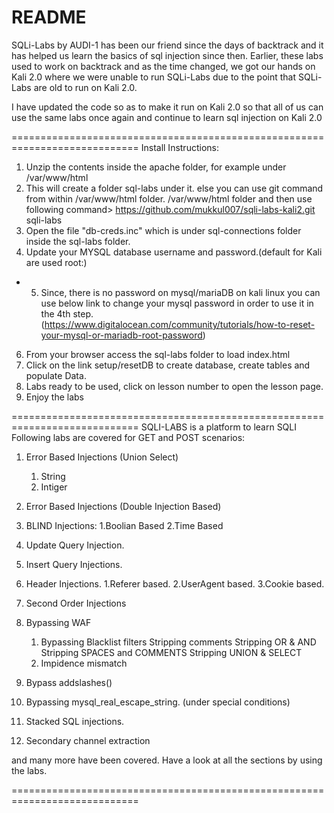 README
================
SQLi-Labs by AUDI-1 has been our friend since the days of backtrack and it has helped us learn the basics of sql injection since then. Earlier, these labs used to work on backtrack and as the time changed, we got our hands on Kali 2.0 where we were unable to run SQLi-Labs due to the point that SQLi-Labs are old to run on Kali 2.0.

I have updated the code so as to make it run on Kali 2.0 so that all of us can use the same labs once again and continue to learn sql injection on Kali 2.0

============================================================================
Install Instructions:

1. Unzip the contents inside the apache folder, for example under /var/www/html
2. This will create a folder sql-labs under it. else you can use git command from within /var/www/html folder.
/var/www/html folder and then use following command> https://github.com/mukkul007/sqli-labs-kali2.git sqli-labs
3. Open the file "db-creds.inc" which is under sql-connections folder inside the sql-labs folder.
4. Update your MYSQL database username and password.(default for Kali are used root:<no password>)
* 5. Since, there is no password on mysql/mariaDB on kali linux you can use below link to change your mysql password in order to use it in the 4th step. (https://www.digitalocean.com/community/tutorials/how-to-reset-your-mysql-or-mariadb-root-password)
6. From your browser access the sql-labs folder to load index.html
7. Click on the link setup/resetDB to create database, create tables and populate Data.
8. Labs ready to be used, click on lesson number to open the lesson page.
9. Enjoy the labs

============================================================================
SQLI-LABS is a platform to learn SQLI 
Following labs are covered for GET and POST scenarios:

1. Error Based Injections (Union Select)
	1. String
	2. Intiger
2. Error Based Injections (Double Injection Based)

3. BLIND Injections:
	1.Boolian Based
	2.Time Based
4. Update Query Injection.
5. Insert Query Injections.
6. Header Injections.
	1.Referer based.
	2.UserAgent based.
	3.Cookie based.
7. Second Order Injections
8. Bypassing WAF
	1. Bypassing Blacklist filters
		Stripping comments
		Stripping OR & AND
		Stripping SPACES and COMMENTS
		Stripping UNION & SELECT
	2. Impidence mismatch
9. Bypass addslashes()
10. Bypassing mysql_real_escape_string. (under special conditions)
11. Stacked SQL injections.
12. Secondary channel extraction

and many more have been covered. Have a look at all the sections by using the labs.


============================================================================
